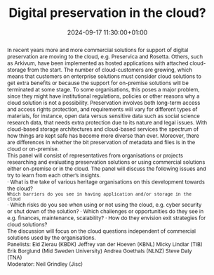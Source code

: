 ---
abstract: "In recent years more and more commercial solutions for support of digital
  preservation are moving to the cloud, e.g. Preservica and Rosetta. Others, such
  as Arkivum, have been implemented as hosted applications with attached cloud-storage
  from the start. The number of cloud-customers are growing, which means that customers
  on enterprise solutions must consider cloud solutions to get extra benefits or because
  the support for on-premise solutions will be terminated at some stage. To some organisations,
  this poses a major problem, since they might have institutional regulations, policies
  or other reasons why a cloud solution is not a possibility.\nPreservation involves
  both long-term access and access rights protection, and requirements will vary for
  different types of materials, for instance, open data versus sensitive data such
  as social science research data, that needs extra protection due to its nature and
  legal issues.\nWith cloud-based storage architectures and cloud-based services the
  spectrum of how things are kept safe has become more diverse than ever. Moreover,
  there are differences in whether the bit preservation of metadata and files is in
  the cloud or on-premise. \n \nThis panel will consist of representatives from organisations
  or projects researching and evaluating preservation solutions or using commercial
  solutions either on-premise or in the cloud.\nThe panel will discuss the following
  issues and try to learn from each other’s insights.\n \n\n·         What is the
  take of various heritage organisations on this development towards the cloud?\n
  -     Which barriers do you see in having application and/or storage in the cloud\n·
  \        Which risks do you see when using or not using the cloud, e.g. cyber security
  or shut down of the solution?\n·         Which challenges or opportunities do they
  see in e.g. finances, maintenance, scalability? \n·         How do they envision
  exit strategies for cloud solutions?\n \nThe discussion will focus on the cloud
  questions independent of commercial solutions used by the organisations.\n\nPanelists:\nEld
  Zierau (KBDK)\nJeffrey van der Hoeven (KBNL)\nMicky Lindlar (TIB)\nErik Borglund
  (Mid Sweden University) \nAndrea Goethals (NLNZ)\nSteve Daly (TNA) \n\nModerator:
  \nNeil Grindley (Jisc)"
creators:
- Eld Zierau
- Jeffrey van der Hoeven
- Jette Junge
- Sam Alloing
date: 2024-09-17 11:30:00+01:00
document_url: null
grand_parent: iPRES
institutions: []
keywords:
- information technology for dp
- scaling up
landing_page_url: ''
language: eng
layout: publication
license: Creative Commons Zero (CC0-1.0)
notes_url: https://docs.google.com/document/d/1D_bCGeM1e4QQU8k70bQhC8X1_DBXt29StAPmeW2djmE/edit#heading=h.aar4tupij1po
parent: iPRES 2024
publication_type: panel
size: null
slides_url: ''
source_name: iPRES
stream_url: https://www.archief.vlaanderen.be/archief/records/dossiers/5acb210228ce4315ae650812d056a482329eb83ed2dc42398a51505dc153be81/documents/fc230dda5df941daa9a88f0bbe8b23264cdaede2ed624a2f961c1a5de67d84c6
title: Digital preservation in the cloud?
year: 2024
---